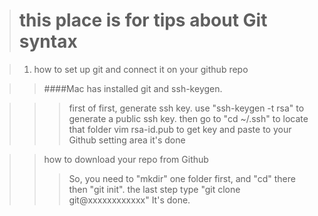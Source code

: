 > # this place is for tips about Git syntax

> 1. how to set up git and connect it on your github repo

>> ####Mac has installed git and ssh-keygen.

>>> first of first, generate ssh key.
>>> use "ssh-keygen -t rsa" to generate a public ssh key.
>>> then go to "cd ~/.ssh" to locate that folder
>>> vim rsa-id.pub to get key and paste to your Github setting area
>>> it's done

>> how to download your repo from Github
>>> So, you need to "mkdir" one folder first, and "cd" there then "git init".
>>> the last step type "git clone git@xxxxxxxxxxxx"
>>> It's done.
